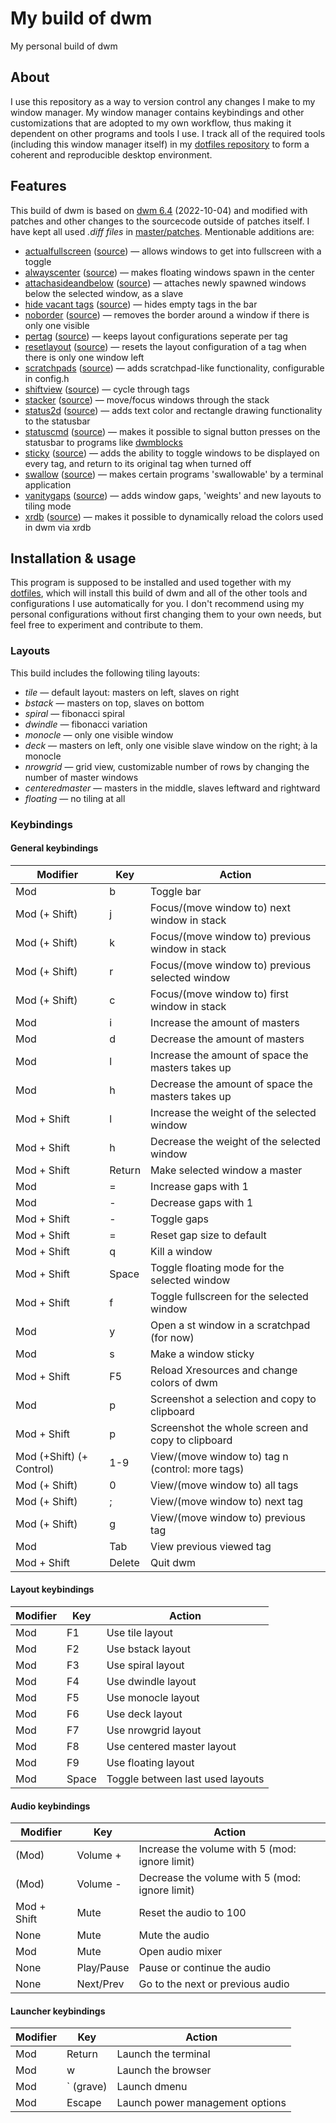 # My build of dwm

My personal build of dwm

## About
I use this repository as a way to version control any changes I make to my window manager. My window manager contains keybindings and other customizations that are adopted to my own workflow, thus making it dependent on other programs and tools I use. I track all of the required tools (including this window manager itself) in my [dotfiles repository](https://github.com/consoom/comfydots) to form a coherent and reproducible desktop environment.

## Features
This build of dwm is based on [dwm 6.4](https://dl.suckless.org/dwm/dwm-6.4.tar.gz) (2022-10-04) and modified with patches and other changes to the sourcecode outside of patches itself. I have kept all used *.diff files* in [master/patches](https://github.com/consoom/dwm/tree/master/patches). Mentionable additions are:

- [actualfullscreen](https://github.com/consoom/dwm/blob/master/patches/dwm-actualfullscreen-20211013-cb3f58a.diff) ([source](https://dwm.suckless.org/patches/actualfullscreen/)) — allows windows to get into fullscreen with a toggle
- [alwayscenter](https://github.com/consoom/dwm/blob/master/patches/dwm-alwayscenter-20200625-f04cac6.diff) ([source](https://dwm.suckless.org/patches/alwayscenter/)) — makes floating windows spawn in the center
- [attachasideandbelow](https://github.com/consoom/dwm/blob/master/patches/dwm-attachasideandbelow-20200702-f04cac6.diff) ([source](https://dwm.suckless.org/patches/attachasideandbelow/)) — attaches newly spawned windows below the selected window, as a slave
- [hide vacant tags](https://github.com/consoom/dwm/blob/master/patches/dwm-hide_vacant_tags-6.3.diff) ([source](https://dwm.suckless.org/patches/hide_vacant_tags/)) — hides empty tags in the bar
- [noborder](https://github.com/consoom/dwm/blob/master/patches/dwm-noborderselflickerfix-2022042627-d93ff48803f0.diff) ([source](https://dwm.suckless.org/patches/noborder/)) — removes the border around a window if there is only one visible
- [pertag](https://github.com/consoom/dwm/blob/master/patches/dwm-pertag-20200914-61bb8b2.diff) ([source](https://dwm.suckless.org/patches/pertag/)) — keeps layout configurations seperate per tag
- [resetlayout](https://github.com/consoom/dwm/blob/master/patches/dwm-resetlayout-6.2.diff) ([source](https://dwm.suckless.org/patches/resetlayout/)) — resets the layout configuration of a tag when there is only one window left
- [scratchpads](https://github.com/consoom/dwm/blob/master/patches/dwm-scratchpads-20200414-728d397b.diff) ([source](https://dwm.suckless.org/patches/scratchpads/)) — adds scratchpad-like functionality, configurable in config.h
- [shiftview](https://github.com/consoom/dwm/blob/master/shiftview.c) ([source](https://dwm.suckless.org/patches/nextprev/)) — cycle through tags
- [stacker](https://github.com/consoom/dwm/blob/master/patches/dwm-stacker-6.2.diff) ([source](https://dwm.suckless.org/patches/stacker/)) — move/focus windows through the stack
- [status2d](https://github.com/consoom/dwm/blob/master/patches/dwm-status2d-statuscmd-6.4.diff) ([source](https://codeberg.org/speedie/patches/src/commit/ae2a0ef506197fe2b0eebdf921722ae97d13f1a5/dwm-status2d-statuscmd-6.4.diff)) — adds text color and rectangle drawing functionality to the statusbar
- [statuscmd](https://github.com/consoom/dwm/blob/master/patches/dwm-status2d-statuscmd-6.4.diff) ([source](https://codeberg.org/speedie/patches/src/commit/ae2a0ef506197fe2b0eebdf921722ae97d13f1a5/dwm-status2d-statuscmd-6.4.diff)) — makes it possible to signal button presses on the statusbar to programs like [dwmblocks](https://github.com/consoom/dwmblocks)
- [sticky](https://github.com/consoom/dwm/blob/master/patches/dwm-sticky-6.4.diff) ([source](https://dwm.suckless.org/patches/sticky/)) — adds the ability to toggle windows to be displayed on every tag, and return to its original tag when turned off
- [swallow](https://github.com/consoom/dwm/blob/master/patches/dwm-swallow-6.3.diff) ([source](https://dwm.suckless.org/patches/swallow/)) — makes certain programs 'swallowable' by a terminal application
- [vanitygaps](https://github.com/consoom/dwm/blob/master/patches/dwm-cfacts-vanitygaps-6.2_combo.diff) ([source](https://dwm.suckless.org/patches/vanitygaps/)) — adds window gaps, 'weights' and new layouts to tiling mode
- [xrdb](https://github.com/consoom/dwm/blob/master/patches/dwm-xrdb-6.4.diff) ([source](https://dwm.suckless.org/patches/xrdb/)) — makes it possible to dynamically reload the colors used in dwm via xrdb

## Installation & usage
This program is supposed to be installed and used together with my [dotfiles](https://github.com/consoom/comfydots), which will install this build of dwm and all of the other tools and configurations I use automatically for you. I don't recommend using my personal configurations without first changing them to your own needs, but feel free to experiment and contribute to them.

### Layouts
This build includes the following tiling layouts:
- *tile* — default layout: masters on left, slaves on right
- *bstack* — masters on top, slaves on bottom
- *spiral* — fibonacci spiral
- *dwindle* — fibonacci variation
- *monocle* — only one visible window
- *deck* — masters on left, only one visible slave window on the right; à la monocle
- *nrowgrid* — grid view, customizable number of rows by changing the number of master windows
- *centeredmaster* — masters in the middle, slaves leftward and rightward
- *floating* — no tiling at all

### Keybindings

#### General keybindings
| **Modifier**            | **Key**   | **Action**                                        |
|-------------------------|-----------|---------------------------------------------------|
|           Mod           |     b     | Toggle bar                                        |
|      Mod (+ Shift)      |     j     | Focus/(move window to) next window in stack       |
|      Mod (+ Shift)      |     k     | Focus/(move window to) previous window in stack   |
|      Mod (+ Shift)      |     r     | Focus/(move window to) previous selected window   |
|      Mod (+ Shift)      |     c     | Focus/(move window to) first window in stack      |
|           Mod           |     i     | Increase the amount of masters                    |
|           Mod           |     d     | Decrease the amount of masters                    |
|           Mod           |     l     | Increase the amount of space the masters takes up |
|           Mod           |     h     | Decrease the amount of space the masters takes up |
|       Mod + Shift       |     l     | Increase the weight of the selected window        |
|       Mod + Shift       |     h     | Decrease the weight of the selected window        |
|       Mod + Shift       |   Return  | Make selected window a master                     |
|           Mod           |     =     | Increase gaps with 1                              |
|           Mod           |     -     | Decrease gaps with 1                              |
|       Mod + Shift       |     -     | Toggle gaps                                       |
|       Mod + Shift       |     =     | Reset gap size to default                         |
|       Mod + Shift       |     q     | Kill a window                                     |
|       Mod + Shift       |   Space   | Toggle floating mode for the selected window      |
|       Mod + Shift       |     f     | Toggle fullscreen for the selected window         |
|           Mod           |     y     | Open a st window in a scratchpad (for now)        |
|           Mod           |     s     | Make a window sticky                              |
|       Mod + Shift       |     F5    | Reload Xresources and change colors of dwm        |
|           Mod           |     p     | Screenshot a selection and copy to clipboard      |
|       Mod + Shift       |     p     | Screenshot the whole screen and copy to clipboard |
| Mod (+Shift) (+ Control)|    1-9    | View/(move window to) tag n (control: more tags)  |
|      Mod (+ Shift)      |     0     | View/(move window to) all tags                    |
|      Mod (+ Shift)      |     ;     | View/(move window to) next tag                    |
|      Mod (+ Shift)      |     g     | View/(move window to) previous tag                |
|           Mod           |    Tab    | View previous viewed tag                          |
|       Mod + Shift       |   Delete  | Quit dwm                                          |

#### Layout keybindings
| **Modifier**            | **Key**   | **Action**                                        |
|-------------------------|-----------|---------------------------------------------------|
|           Mod           |     F1    | Use tile layout                                   |
|           Mod           |     F2    | Use bstack layout                                 |
|           Mod           |     F3    | Use spiral layout                                 |
|           Mod           |     F4    | Use dwindle layout                                |
|           Mod           |     F5    | Use monocle layout                                |
|           Mod           |     F6    | Use deck layout                                   |
|           Mod           |     F7    | Use nrowgrid layout                               |
|           Mod           |     F8    | Use centered master layout                        |
|           Mod           |     F9    | Use floating layout                               |
|           Mod           |   Space   | Toggle between last used layouts                  |

#### Audio keybindings
| **Modifier**            | **Key**   | **Action**                                        |
|-------------------------|-----------|---------------------------------------------------|
|          (Mod)          |  Volume + | Increase the volume with 5 (mod: ignore limit)    |
|          (Mod)          |  Volume - | Decrease the volume with 5 (mod: ignore limit)    |
|       Mod + Shift       |    Mute   | Reset the audio to 100                            |
|          None           |    Mute   | Mute the audio                                    |
|           Mod           |    Mute   | Open audio mixer                                  |
|          None           | Play/Pause| Pause or continue the audio                       |
|          None           | Next/Prev | Go to the next or previous audio                  |

#### Launcher keybindings
| **Modifier**            | **Key**   | **Action**                                        |
|-------------------------|-----------|---------------------------------------------------|
|           Mod           |   Return  | Launch the terminal                               |
|           Mod           |     w     | Launch the browser                                |
|           Mod           | ` (grave) | Launch dmenu                                      |
|           Mod           |   Escape  | Launch power management options                   |
